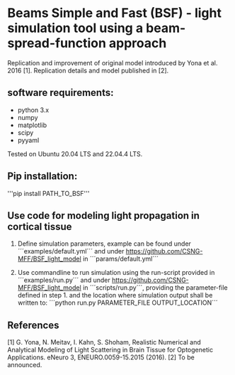 # Beams Simple and Fast (BSF) - light simulation tool using a beam-spread-function approach

Replication and improvement of original model introduced by Yona et al. 2016 [1]. Replication details and model published in [2].

## software requirements:

* python 3.x
* numpy
* matplotlib
* scipy
* pyyaml

Tested on Ubuntu 20.04 LTS and 22.04.4 LTS.

## Pip installation:

'''pip install PATH_TO_BSF'''

## Use code for modeling light propagation in cortical tissue

1. Define simulation parameters, example can be found under ´´´examples/default.yml´´´ and under https://github.com/CSNG-MFF/BSF_light_model in ´´´params/default.yml´´´

2. Use commandline to run simulation using the run-script provided in ´´´examples/run.py´´´ and under https://github.com/CSNG-MFF/BSF_light_model in ´´´scripts/run.py´´´, providing the parameter-file defined in step 1. and the location where simulation output shall be written to:
	´´´python run.py PARAMETER_FILE OUTPUT_LOCATION´´´

## References

[1] G. Yona, N. Meitav, I. Kahn, S. Shoham, Realistic Numerical and Analytical Modeling of Light Scattering in Brain Tissue for Optogenetic Applications. eNeuro 3, ENEURO.0059-15.2015 (2016).
[2] To be announced.

